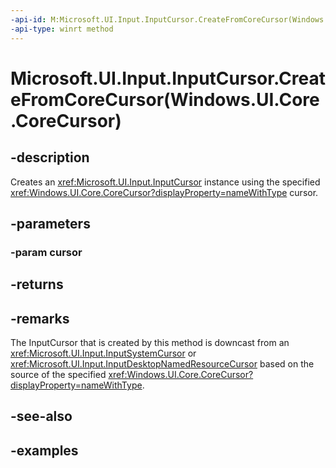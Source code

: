 ```yaml
---
-api-id: M:Microsoft.UI.Input.InputCursor.CreateFromCoreCursor(Windows.UI.Core.CoreCursor)
-api-type: winrt method
---
```


# Microsoft.UI.Input.InputCursor.CreateFromCoreCursor(Windows.UI.Core.CoreCursor)

<!--
public static Microsoft.UI.Input.InputCursor CreateFromCoreCursor (Windows.UI.Core.CoreCursor cursor);
-->

## -description

Creates an <xref:Microsoft.UI.Input.InputCursor> instance using the specified <xref:Windows.UI.Core.CoreCursor?displayProperty=nameWithType> cursor.

## -parameters

### -param cursor

## -returns

## -remarks

The InputCursor that is created by this method is downcast from an <xref:Microsoft.UI.Input.InputSystemCursor> or <xref:Microsoft.UI.Input.InputDesktopNamedResourceCursor> based on the source of the specified <xref:Windows.UI.Core.CoreCursor?displayProperty=nameWithType>.

## -see-also

## -examples
